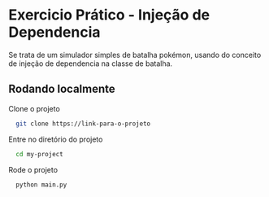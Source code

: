 # Exercicio Prático - Injeção de Dependencia

Se trata de um simulador simples de batalha pokémon, usando do conceito de injeção de dependencia na classe de batalha.


## Rodando localmente

Clone o projeto

```bash
  git clone https://link-para-o-projeto
```

Entre no diretório do projeto

```bash
  cd my-project
```

Rode o projeto

```bash
  python main.py
```

